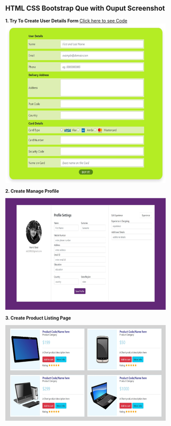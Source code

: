 <h2> HTML CSS Bootstrap Que with Ouput Screenshot</h2>

<b> 1. Try To Create User Details Form </b>
<a href="Try To Create User Details Form/User Details.html"> Click here to see Code </a>
<img src="Try To Create User Details Form/output.jpg" width=600px height=500px />

<b> 2. Create Manage Profile </b>

<img src="Create manage Profile/output.jpg" width=700px height=350px />

<b> 3. Create Product Listing Page </b>

<img src="Create Product Listing Page/output.jpg" width=600px height=300px />
